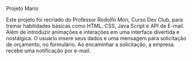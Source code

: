 Projeto Mario

Este projeto foi recriado do Professor Rodolfo Mori, Curso Dev Club, para treinar habilidades básicas como HTML, CSS,  Java Script e API de E-mail. Além de introduzir animações e interações em uma interface divertida e nostálgica.
O usuário insere seus dados e uma mensagem para solicitação de orçamento, no formulário. Ao encaminhar a solicitação, a empresa recebe uma notificação por e-mail.


